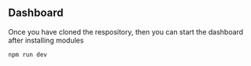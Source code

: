 ## Dashboard

Once you have cloned the respository, then you can start the dashboard after installing modules

```bash
npm run dev
```